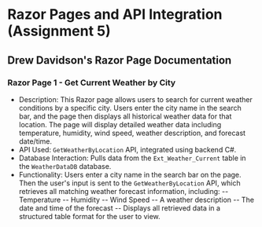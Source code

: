 # Razor Pages and API Integration (Assignment 5) 

## Drew Davidson's Razor Page Documentation  
### Razor Page 1 - Get Current Weather by City 
- Description: This Razor page allows users to search for current weather conditions by a specific city. Users enter the city name in the search bar, and the page then displays all historical weather data for that location. The page will display detailed weather data including temperature, humidity, wind speed, weather description, and forecast date/time.
- API Used: `GetWeatherByLocation` API, integrated using backend C#.
- Database Interaction: Pulls data from the `Ext_Weather_Current` table in the `WeatherDataDB` database.
- Functionality: Users enter a city name in the search bar on the page. Then the user's input is sent to the `GetWeatherByLocation` API, which retrieves all matching weather forecast information, including:
-- Temperature
-- Humidity
-- Wind Speed
-- A weather description
-- The date and time of the forecast
-- Displays all retrieved data in a structured table format for the user to view.
